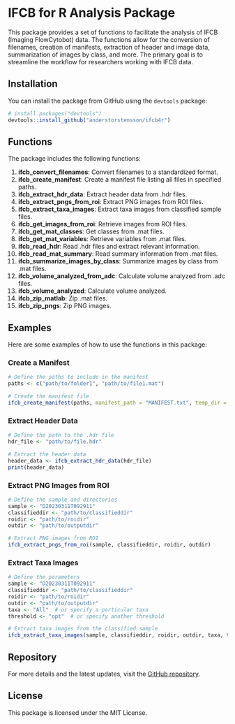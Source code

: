 # IFCB for R Analysis Package

This package provides a set of functions to facilitate the analysis of IFCB (Imaging FlowCytobot) data. The functions allow for the conversion of filenames, creation of manifests, extraction of header and image data, summarization of images by class, and more. The primary goal is to streamline the workflow for researchers working with IFCB data.

## Installation

You can install the package from GitHub using the `devtools` package:

```r
# install.packages("devtools")
devtools::install_github("anderstorstensson/ifcb4r")
```

## Functions

The package includes the following functions:

1. **ifcb_convert_filenames**: Convert filenames to a standardized format.
2. **ifcb_create_manifest**: Create a manifest file listing all files in specified paths.
3. **ifcb_extract_hdr_data**: Extract header data from .hdr files.
4. **ifcb_extract_pngs_from_roi**: Extract PNG images from ROI files.
5. **ifcb_extract_taxa_images**: Extract taxa images from classified sample files.
6. **ifcb_get_images_from_roi**: Retrieve images from ROI files.
7. **ifcb_get_mat_classes**: Get classes from .mat files.
8. **ifcb_get_mat_variables**: Retrieve variables from .mat files.
9. **ifcb_read_hdr**: Read .hdr files and extract relevant information.
10. **ifcb_read_mat_summary**: Read summary information from .mat files.
11. **ifcb_summarize_images_by_class**: Summarize images by class from .mat files.
12. **ifcb_volume_analyzed_from_adc**: Calculate volume analyzed from .adc files.
13. **ifcb_volume_analyzed**: Calculate volume analyzed.
14. **ifcb_zip_matlab**: Zip .mat files.
15. **ifcb_zip_pngs**: Zip PNG images.

## Examples

Here are some examples of how to use the functions in this package:

### Create a Manifest

```r
# Define the paths to include in the manifest
paths <- c("path/to/folder1", "path/to/file1.mat")

# Create the manifest file
ifcb_create_manifest(paths, manifest_path = "MANIFEST.txt", temp_dir = "temp")
```

### Extract Header Data

```r
# Define the path to the .hdr file
hdr_file <- "path/to/file.hdr"

# Extract the header data
header_data <- ifcb_extract_hdr_data(hdr_file)
print(header_data)
```

### Extract PNG Images from ROI

```r
# Define the sample and directories
sample <- "D20230311T092911"
classifieddir <- "path/to/classifieddir"
roidir <- "path/to/roidir"
outdir <- "path/to/outputdir"

# Extract PNG images from ROI
ifcb_extract_pngs_from_roi(sample, classifieddir, roidir, outdir)
```

### Extract Taxa Images

```r
# Define the parameters
sample <- "D20230311T092911"
classifieddir <- "path/to/classifieddir"
roidir <- "path/to/roidir"
outdir <- "path/to/outputdir"
taxa <- "All"  # or specify a particular taxa
threshold <- "opt"  # or specify another threshold

# Extract taxa images from the classified sample
ifcb_extract_taxa_images(sample, classifieddir, roidir, outdir, taxa, threshold)
```

## Repository

For more details and the latest updates, visit the [GitHub repository](https://github.com/anderstorstensson/ifcb4r).

## License

This package is licensed under the MIT License.
